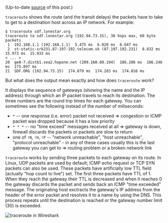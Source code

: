(Up-to-date [source](https://github.com/jreisinger/blog/blob/master/posts/traceroute-explained.md) of this post.)

`traceroute` shows the route (and the transit delays) the packets have to take to get to a destination host across an IP network. For example:

    $ traceroute sdf.lonestar.org
    traceroute to sdf.lonestar.org (192.94.73.15), 30 hops max, 60 byte packets
     1  192.168.1.1 (192.168.1.1)  5.475 ms  6.020 ms  6.647 ms
     2  st-static-srk231.87-197-192.telecom.sk (87.197.192.231)  8.832 ms  15.973 ms  15.933 ms
    < ... >
    20  ge8-7.distb1.sea2.hopone.net (209.160.60.194)  186.286 ms  186.246 ms  175.897 ms
    21  SDF.ORG (192.94.73.15)  174.879 ms  174.283 ms  174.816 ms

But what does the output mean exactly and how does `traceroute` work?

It displays the sequence of gateways (showing the name and the IP address) through which an IP packet travels to reach its destination. The three numbers are the round trip times for each gateway. You can sometimes see the following instead of the number of miliseconds:

 * `*` -- one response (i.e. error) packet not received => congestion or ICMP packet was dropped because it has a low priority
 * `* * *` -- no "time exceed" messages received at all => gateway is down, firewall discards the packets or packets are slow to return
 * one of `!N`, `!H`, `!P` -- "network unreachable", "host unreachable", "protocol unreachable" - in any of these cases usually this is the last gateway you can get to => routing problem or a broken network link

`traceroute` works by sending three packets to each gateway on its route. In Linux, UDP packets are used by default; ICMP echo request or TCP SYN packets can also be used. These packets have artificially low TTL field (actually "hop count to live") set. The first three packets have TTL of 1. When they reach the gateway their TTL is decreased and when it reaches 0 the gateway discards the packet and sends back an ICMP "time exceeded" message. The originating host exctracts the gateway's IP address from the header of the error packet and resolves it to a name by using the DNS. This process repeats until the destination is reached or the gateway number limit (30) is exceeded.

![traceroute in Wireshark](https://raw.github.com/jreisinger/blog/master/files/wireshark-traceroute.png "traceroute in Wireshark")
